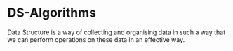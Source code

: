 # DS-Algorithms
 Data Structure is a way of collecting and organising data in such a way that we can perform operations on these data in an effective way.

